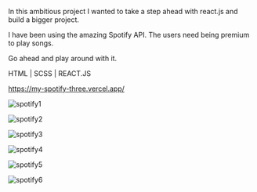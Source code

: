 In this ambitious project I wanted to take a step ahead with react.js and build a bigger project.

I have been using the amazing Spotify API. The users need being premium to play songs.

Go ahead and play around with it.

HTML | SCSS | REACT.JS

https://my-spotify-three.vercel.app/

![spotify1](https://user-images.githubusercontent.com/64160579/114243066-40689900-998c-11eb-9a92-449fe4109b11.JPG)

![spotify2](https://user-images.githubusercontent.com/64160579/114243067-40689900-998c-11eb-892b-558ba5ef611d.JPG)

![spotify3](https://user-images.githubusercontent.com/64160579/114243069-41012f80-998c-11eb-8955-c2606f110b01.JPG)

![spotify4](https://user-images.githubusercontent.com/64160579/114243070-4199c600-998c-11eb-8ace-ca940bd01967.JPG)

![spotify5](https://user-images.githubusercontent.com/64160579/114243063-3f376c00-998c-11eb-9445-85cc59781adb.JPG)

![spotify6](https://user-images.githubusercontent.com/64160579/114243065-40689900-998c-11eb-8b5b-26dec6cdec4d.JPG)

